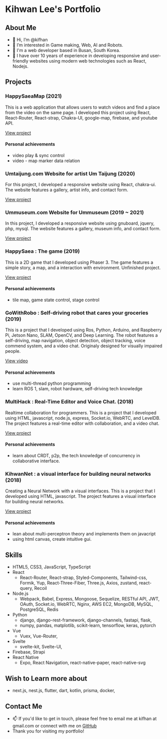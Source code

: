 # Kihwan Lee's Portfolio

## About Me

- 👋 Hi, I’m @kifhan
- 👀 I’m interested in Game making, Web, AI and Robots.
- 💞️ I'm a web developer based in Busan, South Korea. 
- 🌱 I have over 10 years of experience in developing responsive and user-friendly websites using modern web technologies such as React, Nodejs.

## Projects

### HappySaeaMap (2021)

This is a web application that allows users to watch videos and find a place from the video on the same page. I developed this project using React, React-Router, React-strap, Chakra-UI, google-map, firebase, and youtube API.

[View project](https://happysaeamap.web.app/)

#### Personal achievements

- video play & sync control
- video - map marker data relation

### Umtaijung.com Website for artist Um Taijung (2020)

For this project, I developed a responsive website using React, chakra-ui. The website features a gallery, artist info, and contact form.

[View project](https://www.umtaijung.com)

### Ummuseum.com Website for Ummuseum (2019 ~ 2021)

In this project, I developed a responsive website using gnuboard, jquery, php, mysql. The website features a gallery, museum info, and contact form.

[View project](http://www.ummuseum.com)

### HappySaea : The game (2019)

This is a 2D game that I developed using Phaser 3. The game features a simple story, a map, and a interaction with environment. Unfinished project.

[View project](https://kifhan.github.io/HappySaea/)

#### Personal achievements

- tile map, game state control, stage control

### GoWithRobo : Self-driving robot that cares your groceries (2019)

This is a project that I developed using Ros, Python, Arduino, and Raspberry Pi, Jetson Nano, SLAM, OpenCV, and Deep Learning. The robot features a self-driving, map navigation, object detection, object tracking, voice commend system, and a video chat. Originaly designed for visually impaired people.

[View video](https://youtu.be/MZVMW8I5pdE)

#### Personal achievements

- use multi-thread python programming
- learn ROS 1, slam, robot hardware, self-driving tech knowledge

### MultiHack : Real-Time Editor and Voice Chat. (2018)

Realtime collaboration for programmers. This is a project that I developed using HTML, javascript, node.js, express, Socket.io, WebRTC, and LevelDB. The project features a real-time editor with collaboration, and a video chat.

[View project](https://github.com/multihack/multihack-web)

#### Personal achievements

- learn about CRDT, p2p, the tech knowledge of concurrency in collaborative interface.

### KihwanNet : a visual interface for building neural networks (2018)

Creating a Neural Network with a visual interfaces. This is a project that I developed using HTML, javascript. The project features a visual interface for building neural networks.

[View project](https://github.com/rellat/kihwannet)

#### Personal achievements

- lean about multi-perceptron theory and implements them on javacript
- using html canvas, create intuitive gui.

## Skills

- HTML5, CSS3, JavaScript, TypeScript
- React
  - React-Router, React-strap, Styled-Components, Tailwind-css, Formik, Yup, React-Three-Fiber, Three.js, Axios, zustand, react-query, Recoil
- Node.js
  - Webpack, Babel, Express, Mongoose, Sequelize, RESTful API, JWT, OAuth, Socket.io, WebRTC, Nginx, AWS EC2, MongoDB, MySQL, PostgreSQL, Redis
- Python
  - django, django-rest-framework, django-channels, fastapi, flask,
  - numpy, pandas, matplotlib, scikit-learn, tensorflow, keras, pytorch
- Vue
  - Vuex, Vue-Router,
- Svelte
  - svelte-kit, Svelte-UI,
- Firebase, Strapi
- React Native
  - Expo, React Navigation, react-native-paper, react-native-svg

## Wish to Learn more about

- next.js, nest.js, flutter, dart, kotlin, prisma, docker,

## Contact Me

- 📫 If you'd like to get in touch, please feel free to email me at kifhan at gmail.com or connect with me on [GitHub](https://www.github.com/kifhan)
- Thank you for visiting my portfolio!

